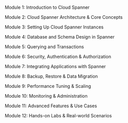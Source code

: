 Module 1: Introduction to Cloud Spanner

Module 2: Cloud Spanner Architecture & Core Concepts

Module 3: Setting Up Cloud Spanner Instances

Module 4: Database and Schema Design in Spanner

Module 5: Querying and Transactions

Module 6: Security, Authentication & Authorization

Module 7: Integrating Applications with Spanner

Module 8: Backup, Restore & Data Migration

Module 9: Performance Tuning & Scaling

Module 10: Monitoring & Administration

Module 11: Advanced Features & Use Cases

Module 12: Hands-on Labs & Real-world Scenarios
